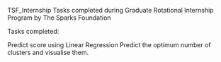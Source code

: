 TSF_Internship
Tasks completed during Graduate Rotational Internship Program by The Sparks Foundation

Tasks completed:

Predict score using Linear Regression
Predict the optimum number of clusters and visualise them.
